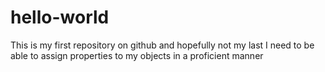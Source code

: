 # hello-world
This is my first repository on github and hopefully not my last 
I need to be able to assign properties to my objects in a proficient manner
